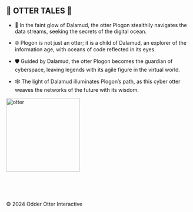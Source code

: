 ## 🦦 OTTER TALES 🦦
  
* 🌌 In the faint glow of Dalamud, the otter Plogon stealthily navigates the data streams, seeking the secrets of the digital ocean. 

* 🌐 Plogon is not just an otter; it is a child of Dalamud, an explorer of the information age, with oceans of code reflected in its eyes. 

* 🛡️ Guided by Dalamud, the otter Plogon becomes the guardian of cyberspace, leaving legends with its agile figure in the virtual world. 

* 🕸️ The light of Dalamud illuminates Plogon’s path, as this cyber otter weaves the networks of the future with its wisdom. 

<img src="https://github.com/ottercorp/.github/assets/18360825/09cf2ca8-6801-468d-80d8-676dafe94b2f" alt="otter" width="200"/>

<br><br><br>

&copy; 2024 Odder Otter Interactive
<!--

**Here are some ideas to get you started:**

🙋‍♀️ A short introduction - what is your organization all about?
🌈 Contribution guidelines - how can the community get involved?
👩‍💻 Useful resources - where can the community find your docs? Is there anything else the community should know?
🍿 Fun facts - what does your team eat for breakfast?
🧙 Remember, you can do mighty things with the power of [Markdown](https://docs.github.com/github/writing-on-github/getting-started-with-writing-and-formatting-on-github/basic-writing-and-formatting-syntax)
-->

